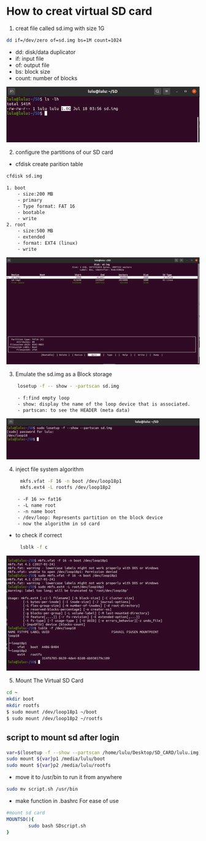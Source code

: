# How to creat virtual SD card 
 1. creat file called sd.img with size 1G 
 ```sh 
 dd if=/dev/zero of=sd.img bs=1M count=1024
 ```
- dd: disk/data duplicator 
- if: input file 
- of: output file
- bs: block size 
- count: number of blocks 

![alt text](image.png)

2. configure the partitions of our SD card
- cfdisk create parition table

```sh 
cfdisk sd.img
```
    1. boot 
        - size:200 MB
        - primary
        - Type format: FAT 16 
        - bootable 
        - write
    2. root 
        - size:500 MB
        - extended
        - format: EXT4 (linux)
        - write

![alt text](image-1.png)

3. Emulate the sd.img as a Block storage

```sh 
    losetup -f -- show - -partscan sd.img
```

        - f:find empty loop
        - show: display the name of the loop device that is associated.
        - partscan: to see the HEADER (meta data)

![alt text](image-2.png)

4.  inject file system algorithm 

```sh
     mkfs.vfat -F 16 -n boot /dev/loop18p1
     mkfs.ext4 -L rootfs /dev/loop18p2
```
        - -F 16 >> fat16
        - -L name root
        - -n name boot
        - /dev/loop: Represents partition on the block device
        - now the algorithm in sd card

-  to check if correct
```sh   
     lsblk -f c
```
![alt text](image-3.png)

5. Mount The Virtual SD Card
```sh 
cd ~
mkdir boot 
mkdir rootfs
$ sudo mount /dev/loop18p1 ~/boot
$ sudo mount /dev/loop18p2 ~/rootfs
```
## script to mount sd after login 

```sh 
var=$(losetup -f --show --partscan /home/lulu/Desktop/SD_CARD/lulu.img)
sudo mount ${var}p1 /media/lulu/boot
sudo mount ${var}p2 /media/lulu/rootfs
```
- move it to /usr/bin to run it from anywhere 
```sh 
sudo mv script.sh /usr/bin
```
- make function in .bashrc For ease of use
```sh 
#mount sd card
MOUNTSD(){
        sudo bash SDscript.sh
}

```